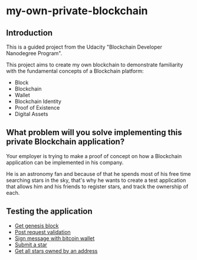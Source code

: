 # my-own-private-blockchain

## Introduction

This is a guided project from the Udacity "Blockchain Developer Nanodegree Program".

This project aims to create my own blockchain to demonstrate familiarity with the fundamental concepts of a Blockchain platform:
- Block
- Blockchain
- Wallet
- Blockchain Identity
- Proof of Existence
- Digital Assets

## What problem will you solve implementing this private Blockchain application?
Your employer is trying to make a proof of concept on how a Blockchain application can be implemented in his company.

He is an astronomy fan and because of that he spends most of his free time searching stars in the sky, that's why he wants to create a test application that allows him and his friends to register stars, and track the ownership of each.

## Testing the application

- [Get genesis block](resources/1_get_genesis_block.PNG)
- [Post request validation](resources/2_post_request_validation.PNG)
- [Sign message with bitcoin wallet](resources/3_sign_message_with_wallet.PNG)
- [Submit a star](resources/4_submit_a_star.PNG)
- [Get all stars owned by an address](resources/5_get_stars_owned_by_an_address.PNG)
